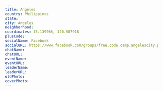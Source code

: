 ```yaml
---
title: Angeles
country: Philippines
state: 
city: Angeles
neighborhood: 
coordinates: 15.139966, 120.587918
plusCode:
socialName: Facebook
socialURL: https://www.facebook.com/groups/free.code.camp.angelescity.pampanga.philippines
chatName:
chatURL:
eventName:
eventURL:
leaderName:
leaderURL:
oldPhoto: 
coverPhoto:
---
```

